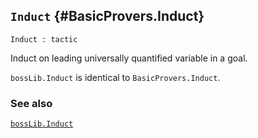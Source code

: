 ## `Induct` {#BasicProvers.Induct}


```
Induct : tactic
```



Induct on leading universally quantified variable in a goal.


`bossLib.Induct` is identical to `BasicProvers.Induct`.

### See also

[`bossLib.Induct`](#bossLib.Induct)

